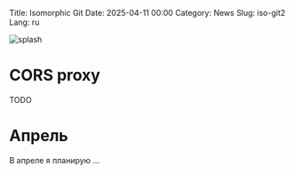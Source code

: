 Title: Isomorphic Git
Date: 2025-04-11 00:00
Category: News
Slug: iso-git2
Lang: ru

![splash][splash]

# CORS proxy

TODO


# Апрель

В апреле я планирую ...

[splash]: ../../images/2025-04_what??.jpg
